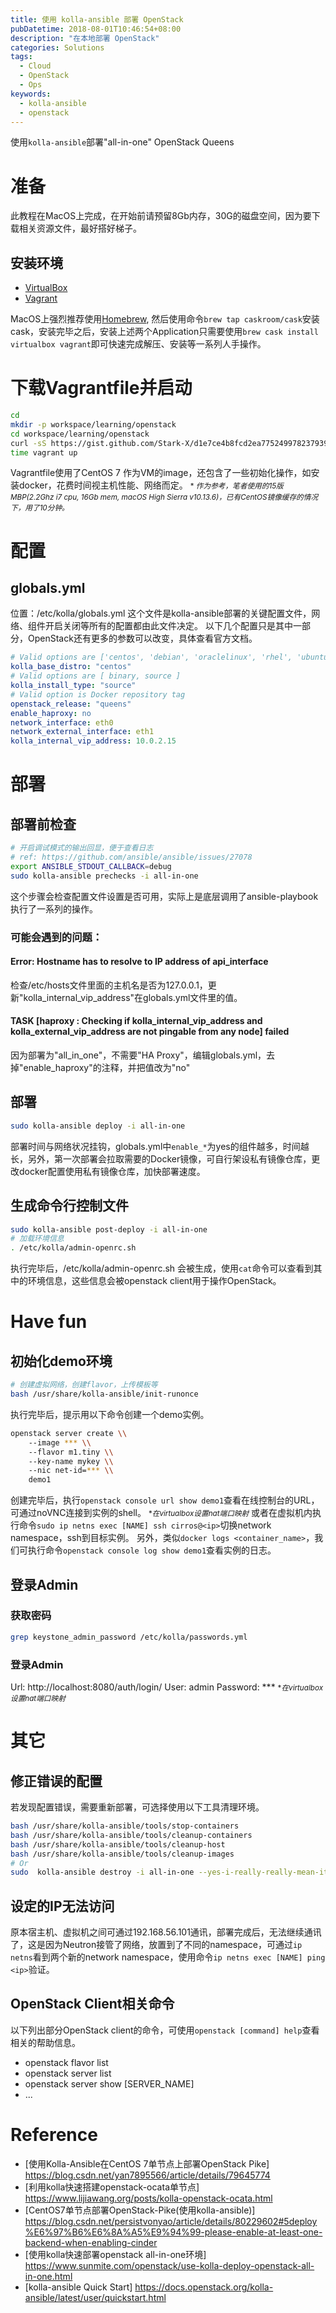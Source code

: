 ```yaml
---
title: 使用 kolla-ansible 部署 OpenStack
pubDatetime: 2018-08-01T10:46:54+08:00
description: "在本地部署 OpenStack"
categories: Solutions
tags:
  - Cloud
  - OpenStack
  - Ops
keywords:
  - kolla-ansible
  - openstack
---
```


使用`kolla-ansible`部署"all-in-one" OpenStack Queens

<!-- toc -->
<!-- Description to show on index here  -->

# 准备

此教程在MacOS上完成，在开始前请预留8Gb内存，30G的磁盘空间，因为要下载相关资源文件，最好搭好梯子。

## 安装环境

- [VirtualBox](https://www.virtualbox.org/wiki/Downloads)
- [Vagrant](https://www.vagrantup.com/)

MacOS上强烈推荐使用[Homebrew](https://brew.sh/index_zh-cn), 然后使用命令`brew tap caskroom/cask`安装cask，安装完毕之后，安装上述两个Application只需要使用`brew cask install virtualbox vagrant`即可快速完成解压、安装等一系列人手操作。

<!-- more -->

# 下载Vagrantfile并启动

```bash
cd
mkdir -p workspace/learning/openstack
cd workspace/learning/openstack
curl -sS https://gist.github.com/Stark-X/d1e7ce4b8fcd2ea775249978237939f1
time vagrant up
```

Vagrantfile使用了CentOS 7 作为VM的image，还包含了一些初始化操作，如安装docker，花费时间视主机性能、网络而定。
<small>\* _作为参考，笔者使用的15版MBP(2.2Ghz i7 cpu, 16Gb mem, macOS High Sierra v10.13.6)，已有CentOS镜像缓存的情况下，用了10分钟。_</small>

# 配置

## globals.yml

位置：/etc/kolla/globals.yml
这个文件是kolla-ansible部署的关键配置文件，网络、组件开启关闭等所有的配置都由此文件决定。
以下几个配置只是其中一部分，OpenStack还有更多的参数可以改变，具体查看官方文档。

```yaml
# Valid options are ['centos', 'debian', 'oraclelinux', 'rhel', 'ubuntu']
kolla_base_distro: "centos"
# Valid options are [ binary, source ]
kolla_install_type: "source"
# Valid option is Docker repository tag
openstack_release: "queens"
enable_haproxy: no
network_interface: eth0
network_external_interface: eth1
kolla_internal_vip_address: 10.0.2.15
```

# 部署

## 部署前检查

```bash
# 开启调试模式的输出回显，便于查看日志
# ref: https://github.com/ansible/ansible/issues/27078
export ANSIBLE_STDOUT_CALLBACK=debug
sudo kolla-ansible prechecks -i all-in-one
```

这个步骤会检查配置文件设置是否可用，实际上是底层调用了ansible-playbook执行了一系列的操作。

### 可能会遇到的问题：

#### Error: Hostname has to resolve to IP address of api_interface

检查/etc/hosts文件里面的主机名是否为127.0.0.1，更新"kolla_internal_vip_address"在globals.yml文件里的值。

#### TASK [haproxy : Checking if kolla_internal_vip_address and kolla_external_vip_address are not pingable from any node] failed

因为部署为"all_in_one"，不需要"HA Proxy"，编辑globals.yml，去掉"enable_haproxy"的注释，并把值改为"no"

## 部署

```bash
sudo kolla-ansible deploy -i all-in-one
```

部署时间与网络状况挂钩，globals.yml中`enable_*`为yes的组件越多，时间越长，另外，第一次部署会拉取需要的Docker镜像，可自行架设私有镜像仓库，更改docker配置使用私有镜像仓库，加快部署速度。

## 生成命令行控制文件

```bash
sudo kolla-ansible post-deploy -i all-in-one
# 加载环境信息
. /etc/kolla/admin-openrc.sh
```

执行完毕后，/etc/kolla/admin-openrc.sh 会被生成，使用`cat`命令可以查看到其中的环境信息，这些信息会被openstack client用于操作OpenStack。

# Have fun

## 初始化demo环境

```bash
# 创建虚拟网络，创建flavor，上传模板等
bash /usr/share/kolla-ansible/init-runonce
```

执行完毕后，提示用以下命令创建一个demo实例。

```bash
openstack server create \\
    --image *** \\
    --flavor m1.tiny \\
    --key-name mykey \\
    --nic net-id=*** \\
    demo1
```

创建完毕后，执行`openstack console url show demo1`查看在线控制台的URL，可通过noVNC连接到实例的shell。
<small>\*_在virtualbox设置nat端口映射_</small>
或者在虚拟机内执行命令`sudo ip netns exec [NAME] ssh cirros@<ip>`切换network namespace，ssh到目标实例。
另外，类似`docker logs <container_name>`，我们可执行命令`openstack console log show demo1`查看实例的日志。

## 登录Admin

### 获取密码

```bash
grep keystone_admin_password /etc/kolla/passwords.yml
```

### 登录Admin

Url: http://localhost:8080/auth/login/
User: admin
Password: \*\*\*
<small>\*_在virtualbox设置nat端口映射_</small>

# 其它

## 修正错误的配置

若发现配置错误，需要重新部署，可选择使用以下工具清理环境。

```bash
bash /usr/share/kolla-ansible/tools/stop-containers
bash /usr/share/kolla-ansible/tools/cleanup-containers
bash /usr/share/kolla-ansible/tools/cleanup-host
bash /usr/share/kolla-ansible/tools/cleanup-images
# Or
sudo  kolla-ansible destroy -i all-in-one --yes-i-really-really-mean-it && kolla-ansible deploy -i all-in-one
```

## 设定的IP无法访问

原本宿主机、虚拟机之间可通过192.168.56.101通讯，部署完成后，无法继续通讯了，这是因为Neutron接管了网络，放置到了不同的namespace，可通过`ip netns`看到两个新的network namespace，使用命令`ip netns exec [NAME] ping <ip>`验证。

## OpenStack Client相关命令

以下列出部分OpenStack client的命令，可使用`openstack [command] help`查看相关的帮助信息。

- openstack flavor list
- openstack server list
- openstack server show [SERVER_NAME]
- ...

# Reference

- [使用Kolla-Ansible在CentOS 7单节点上部署OpenStack Pike] https://blog.csdn.net/yan7895566/article/details/79645774
- [利用kolla快速搭建openstack-ocata单节点] https://www.lijiawang.org/posts/kolla-openstack-ocata.html
- [CentOS7单节点部署OpenStack-Pike(使用kolla-ansible)] https://blog.csdn.net/persistvonyao/article/details/80229602#5deploy%E6%97%B6%E6%8A%A5%E9%94%99-please-enable-at-least-one-backend-when-enabling-cinder
- [使用kolla快速部署openstack all-in-one环境] https://www.sunmite.com/openstack/use-kolla-deploy-openstack-all-in-one.html
- [kolla-ansible Quick Start] https://docs.openstack.org/kolla-ansible/latest/user/quickstart.html
